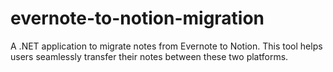 # evernote-to-notion-migration
A .NET application to migrate notes from Evernote to Notion. This tool helps users seamlessly transfer their notes between these two platforms.
